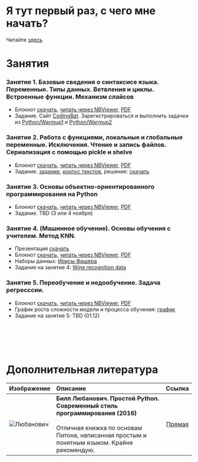 # Я тут первый раз, с чего мне начать?

Читайте [здесь](https://goo.gl/PEjGpw)

# Занятия

### Занятие 1. Базовые сведения о синтаксисе языка. Переменные. Типы данных. Ветвления и циклы. Встроенные функции. Механизм слайсов

* Блокнот [скачать](https://goo.gl/XihwMS), [читать через NBViewer](https://nbviewer.jupyter.org/urls/dl.dropbox.com/s/cbcitgrptoy3h1c/lesson1.ipynb), [PDF](https://goo.gl/56d7Yk)
* Задание. Сайт [CodingBat](www.codingbat.com). Зарегистрироваться и выполнить задачки из [Python/Warmup1](http://codingbat.com/python/Warmup-1) и [Python/Warmup2](http://codingbat.com/python/Warmup-2)

### Занятие 2. Работа с функциями, локальные и глобальные переменные. Исключения. Чтение и запись файлов. Сериализация с помощью pickle и shelve

* Блокнот [скачать](https://goo.gl/4MykxH), [читать через NBViewer](https://nbviewer.jupyter.org/urls/dl.dropbox.com/s/ibal9sffp5z10cl/lesson2.ipynb), [PDF](https://goo.gl/JPZCxK)
* Задание. [задание](https://goo.gl/ryAqs8), [корпус текстов](https://goo.gl/ssL9aD), решение: [скачать](https://goo.gl/9LPhLV)

### Занятие 3. Основы объектно-ориентированного программирования на Python
* Блокнот [скачать](https://goo.gl/zkf1ui), [читать через NBViewer](https://goo.gl/roUFaw), [PDF](https://goo.gl/VmbP1d)
* Задание. TBD (3 или 4 ноября)

### Занятие 4. (Машинное обучение). Основы обучения с учителем. Метод KNN.
* Презентация [скачать](https://goo.gl/wQLrzz)
* Блокнот [скачать](https://goo.gl/4itXCF), [читать через NBViewer](https://goo.gl/H6HD8M), [PDF](https://goo.gl/9S7Kh5)
* Наборы данных: [Ирисы Фишера](https://goo.gl/nifc5p)
* Задание на занятие 4: [Wine recognition data](https://goo.gl/gHgikh)

### Занятие 5. Переобучение и недообучение. Задача регресссии.
* Блокнот [скачать](https://goo.gl/JpxJCD), [читать через NBViewer](https://goo.gl/VnRscn), [PDF](https://goo.gl/VNktsX)
* График роста сложности модели и процесса обучения: [график](https://goo.gl/m19E8C)
* Задание на занятие 5: TBD (01.12)

<br><br><br><br>

# Дополнительная литература

| Изображение | Описание | Ссылка | 
| ------------|:---------|:------:|
| ![Любанович](https://goo.gl/aemhPi) | **Билл Любанович. Простой Python. Современный стиль программирования (2016)** <br><br> Отличная книжка по основам Питона, написанная простым и понятным языком. Крайне рекомендую. | [Прямая](https://goo.gl/YYGxhK) |

